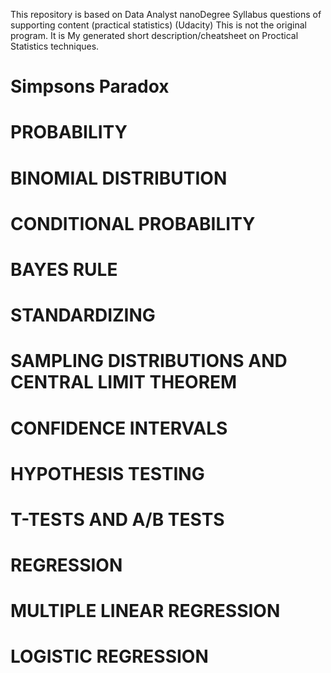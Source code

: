 This repository is based on Data Analyst nanoDegree Syllabus questions of supporting content (practical statistics) (Udacity)
This is not the original program. It is My generated short description/cheatsheet on Proctical Statistics techniques. 

# Simpsons Paradox

# PROBABILITY

# BINOMIAL DISTRIBUTION 

# CONDITIONAL PROBABILITY

# BAYES RULE

# STANDARDIZING 

# SAMPLING DISTRIBUTIONS AND CENTRAL LIMIT THEOREM

# CONFIDENCE INTERVALS

# HYPOTHESIS TESTING

# T-TESTS AND A/B TESTS 

# REGRESSION

# MULTIPLE LINEAR REGRESSION

# LOGISTIC REGRESSION

